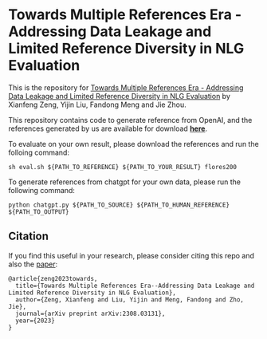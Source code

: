 # Towards Multiple References Era - Addressing Data Leakage and Limited Reference Diversity in NLG Evaluation
This is the repository for [Towards Multiple References Era - Addressing Data Leakage and Limited Reference Diversity in NLG Evaluation](https://arxiv.org/abs/2308.03131) by
Xianfeng Zeng, Yijin Liu, Fandong Meng and Jie Zhou.

This repository contains code to generate reference from OpenAI, and the references generated by us are available for download [**here**](https://drive.google.com/file/d/1AYvhFYpqYJjpwHk_Q28-x-aezrTjtnEq/view?usp=drive_link).

To evaluate on your own result, please download the references and run the folloing command:
```
sh eval.sh ${PATH_TO_REFERENCE} ${PATH_TO_YOUR_RESULT} flores200
```

To generate references from chatgpt for your own data, please run the following command:
```
python chatgpt.py ${PATH_TO_SOURCE} ${PATH_TO_HUMAN_REFERENCE} ${PATH_TO_OUTPUT}
```

## Citation

If you find this useful in your research, please consider citing this repo and also the [paper](https://arxiv.org/abs/2308.03131):
	
    @article{zeng2023towards,
	  title={Towards Multiple References Era--Addressing Data Leakage and Limited Reference Diversity in NLG Evaluation},
	  author={Zeng, Xianfeng and Liu, Yijin and Meng, Fandong and Zho, Jie},
	  journal={arXiv preprint arXiv:2308.03131},
	  year={2023}
	}
